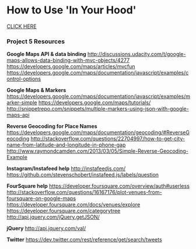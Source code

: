 <h1>How to Use 'In Your Hood'</h1>
<a href="http://chris-hammersley.github.io/Neighborhood-Map/">CLICK HERE</a>


<h3>Project 5 Resources</h3>

<strong>Google Maps API & data binding</strong>
http://discussions.udacity.com/t/google-maps-allows-data-binding-with-mvc-objects/4277
https://developers.google.com/maps/articles/mvcfun
https://developers.google.com/maps/documentation/javascript/examples/control-options

<strong>Google Maps & Markers</strong>
https://developers.google.com/maps/documentation/javascript/examples/marker-simple
https://developers.google.com/maps/tutorials/
http://snippetrepo.com/snippets/multiple-markers-using-json-with-google-maps-api

<strong>Reverse Geocoding for Place Names</strong>
https://developers.google.com/maps/documentation/geocoding/#ReverseGeocoding
http://stackoverflow.com/questions/22704997/how-to-get-city-name-from-latitude-and-longitude-in-phone-gap
http://www.raymondcamden.com/2013/03/05/Simple-Reverse-Geocoding-Example

<strong>Instagram/Instafeed help</strong>
http://instafeedjs.com/
https://github.com/stevenschobert/instafeed.js/labels/question

<strong>FourSquare help</strong>
https://developer.foursquare.com/overview/auth#userless
http://stackoverflow.com/questions/16167176/plot-venues-from-foursquare-on-google-maps
https://developer.foursquare.com/docs/venues/explore
https://developer.foursquare.com/categorytree
http://api.jquery.com/jQuery.getJSON/

<strong>jQuery</strong>
http://api.jquery.com/val/

<strong>Twitter</strong>
https://dev.twitter.com/rest/reference/get/search/tweets